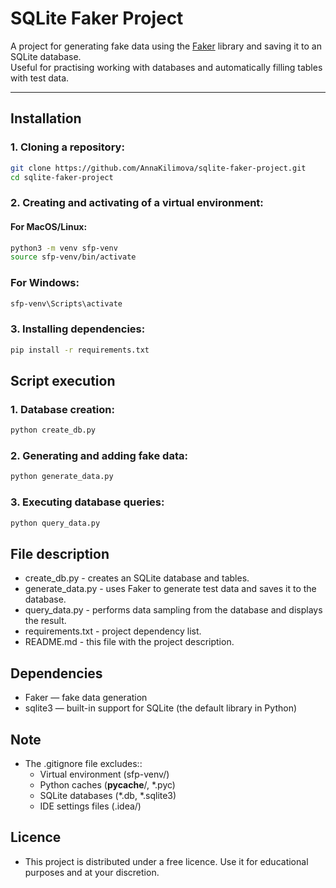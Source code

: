 # SQLite Faker Project

A project for generating fake data using the [Faker](https://faker.readthedocs.io/) library and saving it to an SQLite database.  
Useful for practising working with databases and automatically filling tables with test data.

---

## Installation
### 1. Cloning a repository:
```bash
git clone https://github.com/AnnaKilimova/sqlite-faker-project.git
cd sqlite-faker-project
```
### 2. Creating and activating of a virtual environment:
#### For MacOS/Linux:
```bash
python3 -m venv sfp-venv
source sfp-venv/bin/activate    
```  
### For Windows:
```bash
sfp-venv\Scripts\activate    
```
### 3. Installing dependencies:
```bash
pip install -r requirements.txt    
```
## Script execution
### 1. Database creation:
```bash
python create_db.py
```
### 2. Generating and adding fake data:
```bash
python generate_data.py
```
### 3. Executing database queries:
```bash
python query_data.py
```
## File description
* create_db.py - creates an SQLite database and tables.
* generate_data.py - uses Faker to generate test data and saves it to the database.
* query_data.py - performs data sampling from the database and displays the result.
* requirements.txt - project dependency list.
* README.md - this file with the project description.
## Dependencies
- Faker — fake data generation
- sqlite3 — built-in support for SQLite (the default library in Python)
## Note
- The .gitignore file excludes::
   - Virtual environment (sfp-venv/)
   - Python caches (__pycache__/, *.pyc)
   - SQLite databases (*.db, *.sqlite3)
   - IDE settings files (.idea/)
## Licence
* This project is distributed under a free licence. Use it for educational purposes and at your discretion.
